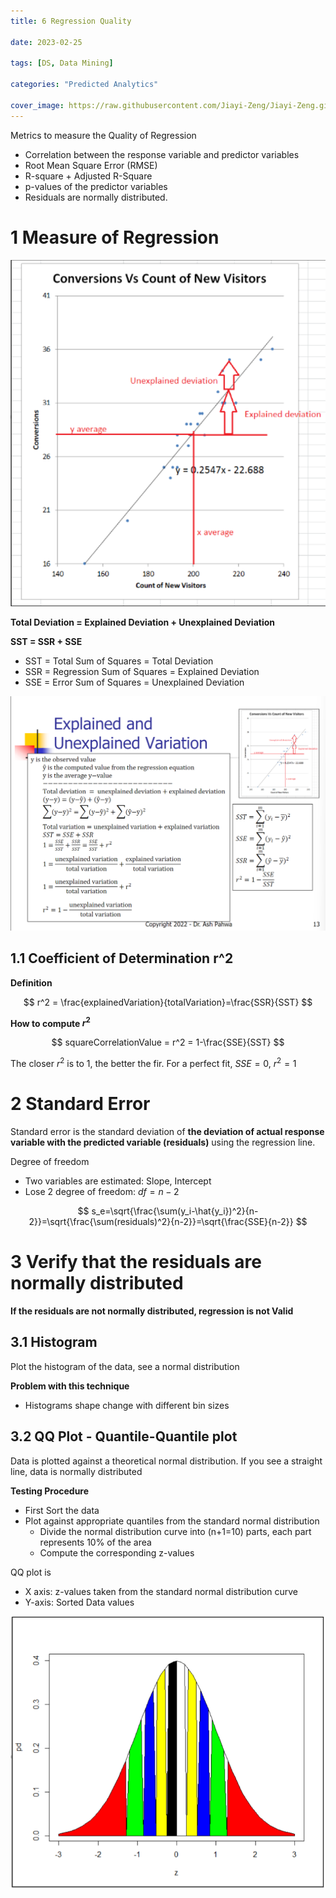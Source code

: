 ```yaml
---
title: 6 Regression Quality

date: 2023-02-25

tags: [DS, Data Mining]

categories: "Predicted Analytics"

cover_image: https://raw.githubusercontent.com/Jiayi-Zeng/Jiayi-Zeng.github.io/pic/img/202303060126%20(3).png
---
```


Metrics to measure the Quality of Regression 

* Correlation between the response variable and predictor variables 
* Root Mean Square Error (RMSE) 
* R-square + Adjusted R-Square 
* p-values of the predictor variables 
* Residuals are normally distributed. 

# **1 Measure of Regression**

![image-20230307111851997](https://raw.githubusercontent.com/Jiayi-Zeng/Jiayi-Zeng.github.io/pic/img/image-20230307111851997.png)

**Total Deviation = Explained Deviation + Unexplained Deviation**

**SST = SSR + SSE**

* SST = Total Sum of Squares = Total Deviation
* SSR = Regression Sum of Squares = Explained Deviation
* SSE = Error Sum of Squares = Unexplained Deviation

![image-20230307112029424](https://raw.githubusercontent.com/Jiayi-Zeng/Jiayi-Zeng.github.io/pic/img/image-20230307112029424.png)

## 1.1 Coefficient of Determination r^2

**Definition**

$$
r^2 = \frac{explainedVariation}{totalVariation}=\frac{SSR}{SST}
$$


**How to compute $r^2$**

$$
squareCorrelationValue = r^2 = 1-\frac{SSE}{SST}
$$

The closer $r^2$ is to $1$, the better the fir. For a perfect fit, $SSE = 0$, $r^2 =1$

# **2 Standard Error**

Standard error is the standard deviation of **the deviation of actual response variable with the predicted variable (residuals)** using the regression line.

Degree of freedom

* Two variables are estimated: Slope, Intercept
* Lose 2 degree of freedom: $df=n-2$

$$
s_e=\sqrt{\frac{\sum(y_i-\hat{y_i})^2}{n-2}}=\sqrt{\frac{\sum(residuals)^2}{n-2}}=\sqrt{\frac{SSE}{n-2}}
$$

# **3 Verify that the residuals are normally distributed**

**If the residuals are not normally distributed, regression is not Valid**

## 3.1 Histogram

Plot the histogram of the data, see a normal distribution

**Problem with this technique**

* Histograms shape change with different bin sizes

## 3.2 QQ Plot - Quantile-Quantile plot

Data is plotted against a theoretical normal distribution. If you see a straight line, data is normally distributed

**Testing Procedure**

* First Sort the data
* Plot against appropriate quantiles from the standard normal distribution
  * Divide the normal distribution curve into (n+1=10) parts, each part represents 10% of the area
  * Compute the corresponding z-values

QQ plot is

* X axis: z-values taken from the standard normal distribution curve
* Y-axis: Sorted Data values

![image-20230307133050546](https://raw.githubusercontent.com/Jiayi-Zeng/Jiayi-Zeng.github.io/pic/img/image-20230307133050546.png)